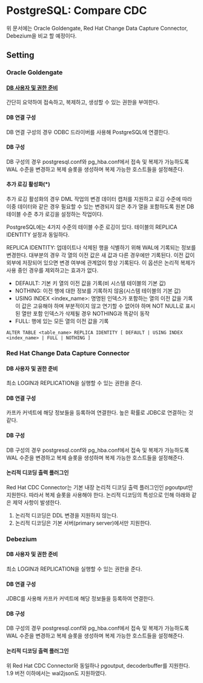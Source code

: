 # PostgreSQL: Compare CDC

위 문서에는 Oracle Goldengate, Red Hat Change Data Capture Connector, Debezium을 비교 할 예정이다.

## Setting

### Oracle Goldengate

#### [DB 사용자 및 권한 준비](https://docs.oracle.com/en/middleware/goldengate/core/21.3/coredoc/prepare-postgresql.html#GUID-9E2DFFA6-F647-4A59-B022-E01794A89268)

간단히 요약하여 접속하고, 복제하고, 생성할 수 있는 권한을 부여한다.

#### DB 연결 구성

DB 연결 구성의 경우 ODBC 드라이버를 사용해 PostgreSQL에 연결한다.

#### DB 구성

DB 구성의 경우 postgresql.conf와 pg_hba.conf에서 접속 및 복제가 가능하도록 WAL 수준을 변경하고 복제 슬롯을 생성하며 복제 가능한 호스트들을 설정해준다.

#### 추가 로깅 활성화(*)

추가 로깅 활성화의 경우 DML 작업의 변경 데이터 캡처를 지원하고 로깅 수준에 따라 이중 데이터와 같은 경우 필요할 수 있는 변경되지 않은 추가 열을 포함하도록 원본 DB 테이블 수준 추가 로깅을 설정하는 작업이다.

PostgreSQL에는 4가지 수준의 테이블 수준 로깅이 있다.
테이블의 REPLICA IDENTITY 설정과 동일하다.

REPLICA IDENTITY: 업데이트나 삭제된 행을 식별하기 위해 WAL에 기록되는 정보를 변경한다.
대부분의 경우 각 열의 이전 값은 새 값과 다른 경우에만 기록된다.
이전 값이 외부에 저장되어 있으면 변경 여부에 관계없이 항상 기록된다.
이 옵션은 논리적 복제가 사용 중인 경우를 제외하고는 효과가 없다.

-   DEFAULT: 기본 키 열의 이전 값을 기록(비 시스템 테이블의 기본 값)
-   NOTHING: 이전 행에 대한 정보를 기록하지 않음(시스템 테이블의 기본 값)
-   USING INDEX <index_name>: 명명된 인덱스가 포함하는 열의 이전 값을 기록
    이 값은 고유해야 하며 부분적이지 않고 연기할 수 없어야 하며 NOT NULL로 표시된 열만 포함
    인덱스가 삭제될 경우 NOTHING과 똑같이 동작
-   FULL: 행에 있는 모든 열의 이전 값을 기록

```POSTGRESQL
ALTER TABLE <table_name> REPLICA IDENTITY [ DEFAULT | USING INDEX <index_name> | FULL | NOTHING ]
```

### Red Hat Change Data Capture Connector

#### DB 사용자 및 권한 준비

최소 LOGIN과 REPLICATION을 실행할 수 있는 권한을 준다.

#### DB 연결 구성

카프카 커넥트에 해당 정보들을 등록하여 연결한다.
높은 확률로 JDBC로 연결하는 것 같다.

#### DB 구성

DB 구성의 경우 postgresql.conf와 pg_hba.conf에서 접속 및 복제가 가능하도록 WAL 수준을 변경하고 복제 슬롯을 생성하며 복제 가능한 호스트들을 설정해준다.

#### 논리적 디코딩 출력 플러그인

Red Hat CDC Connector는 기본 내장 논리적 디코딩 출력 플러그인인 pgoutput만 지원한다.
따라서 복제 슬롯을 사용해야 한다.
논리적 디코딩의 특성으로 인해 아래와 같은 제약 사항이 발생한다.

1.   논리적 디코딩은 DDL 변경을 지원하지 않는다.
2.   논리적 디코딩은 기본 서버(primary server)에서만 지원한다.

### Debezium

#### DB 사용자 및 권한 준비

최소 LOGIN과 REPLICATION을 실행할 수 있는 권한을 준다.

#### DB 연결 구성

JDBC를 사용해 카프카 커넥트에 해당 정보들을 등록하여 연결한다.

#### DB 구성

DB 구성의 경우 postgresql.conf와 pg_hba.conf에서 접속 및 복제가 가능하도록 WAL 수준을 변경하고 복제 슬롯을 생성하며 복제 가능한 호스트들을 설정해준다.

#### 논리적 디코딩 출력 플러그인

위 Red Hat CDC Connector와 동일하나 pgoutput, decoderbuffer를 지원한다.
1.9 버전 이하에서는 wal2json도 지원하였다.